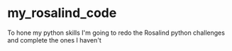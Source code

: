 # my_rosalind_code
To hone my python skills I'm going to redo the Rosalind python challenges and complete the ones I haven't
